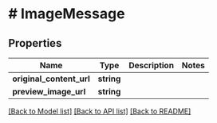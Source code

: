 # # ImageMessage

## Properties

Name | Type | Description | Notes
------------ | ------------- | ------------- | -------------
**original_content_url** | **string** |  |
**preview_image_url** | **string** |  |

[[Back to Model list]](../../README.md#models) [[Back to API list]](../../README.md#endpoints) [[Back to README]](../../README.md)
